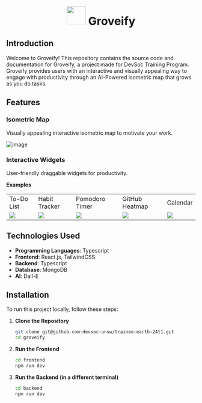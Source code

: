 <h1 align="center" style="font-size:30px; font-weight:bold;">
  <img src="https://github.com/devsoc-unsw/trainee-earth-24t1/assets/100419289/e870edb2-6be9-42af-9f88-977b5842af35" height="50px">
  Groveify
</h1>

## Introduction

Welcome to Groveify! This repository contains the source code and documentation for Groveify, a project made for DevSoc Training Program. Groveify provides users with an interactive and visually appealing way to engage with productivity through an AI-Powered isometric map that grows as you do tasks.

## Features

### Isometric Map
  Visually appealing interactive isometric map to motivate your work.
  
![image](https://github.com/devsoc-unsw/trainee-earth-24t1/assets/100419289/1033f2db-1062-4d0c-a46f-71e721945c2f)

### Interactive Widgets
  User-friendly draggable widgets for productivity.
  
  **Examples**
  
  <table>
    <tr>
      <td>To-Do List</td>
      <td>Habit Tracker</td>
      <td>Pomodoro Timer</td>
      <td>GitHub Heatmap</td>
      <td>Calendar</td>
    </tr>
    <tr>
      <td><img src="https://github.com/devsoc-unsw/trainee-earth-24t1/assets/100419289/146178ae-3908-4f33-bd2c-edc928d872c0" ></td>
      <td><img src="https://github.com/devsoc-unsw/trainee-earth-24t1/assets/100419289/055fd951-ceb3-4306-bb57-a3d75e0ea931" ></td>
      <td><img src="https://github.com/devsoc-unsw/trainee-earth-24t1/assets/100419289/eed74f66-feca-4d39-aa69-d7fc0d07838d" ></td>
      <td><img src="https://github.com/devsoc-unsw/trainee-earth-24t1/assets/100419289/f9ac1e08-e21d-421e-b543-b527334d484a" ></td>
      <td><img src="https://github.com/devsoc-unsw/trainee-earth-24t1/assets/100419289/9e166ca1-b683-4842-bbcf-c1ba7208b48e" ></td>
    </tr>
   </table>


## Technologies Used

- **Programming Languages**: Typescript
- **Frontend**: React.js, TailwindCSS
- **Backend**: Typescript
- **Database**: MongoDB
- **AI**: Dall-E

## Installation

To run this project locally, follow these steps:

1. **Clone the Repository**
   ```bash
   git clone git@github.com:devsoc-unsw/trainee-earth-24t1.git
   cd groveify
   ```
2. **Run the Frontend**
   ```bash
   cd frontend
   npm run dev
   ```
3. **Run the Backend (in a different terminal)**
   ```bash
   cd backend
   npm run dev
   ```
